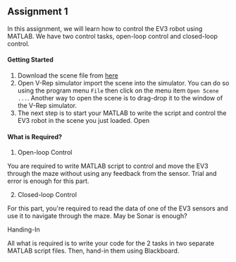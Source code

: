 
## Assignment 1

In this assignment, we will learn how to control the EV3 robot using MATLAB. We have two control tasks, open-loop control and closed-loop control.


#### Getting Started
1. Download the scene file from [here](../Assignment_1/assignment_1_scene_1.ttt?raw=true)
2. Open V-Rep simulator import the scene into the simulator. You can do so using the program menu `File` then click on  the menu item `Open Scene ...`. Another way to open the scene is to drag-drop it to the window of the V-Rep simulator.
3. The next step is to start your MATLAB to write the script and control the EV3 robot in the scene you just loaded. Open 

#### What is Required?

1. Open-loop Control

You are required to write MATLAB script to control and move the EV3 through the maze without using any feedback from the sensor. Trial and error is enough for this part.


2. Closed-loop Control

For this part, you're required to read the data of one of the EV3 sensors and use it to navigate through the maze. May be Sonar is enough?


Handing-In

All what is required is to write your code for the 2 tasks in two separate MATLAB script files. Then, hand-in them using Blackboard.
